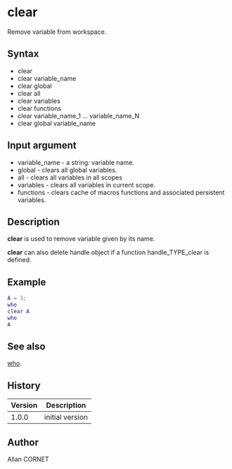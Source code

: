 

# clear

Remove variable from workspace.

## Syntax

- clear
- clear variable_name
- clear global
- clear all
- clear variables
- clear functions
- clear variable_name_1 ... variable_name_N
- clear global variable_name

## Input argument

 - variable_name - a string: variable name.
 - global - clears all global variables.
 - all - clears all variables in all scopes
 - variables - clears all variables in current scope.
 - functions - clears cache of macros functions and associated persistent variables.

## Description


  <p><b>clear</b> is used to remove variable given by its name.</p>
  <p><b>clear</b> can also delete handle object if a function handle_TYPE_clear is defined.</p>


## Example

```matlab
A = 3;
who
clear A
who
A
```

## See also

[who](who.md).
## History

|Version|Description|
|------|------|
|1.0.0|initial version|


## Author

Allan CORNET




